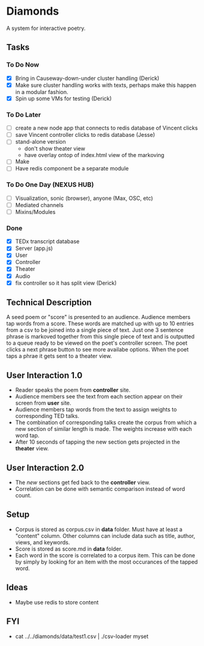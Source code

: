 # Diamonds
A system for interactive poetry.

## Tasks

### To Do Now
- [x] Bring in Causeway-down-under cluster handling (Derick)
- [x] Make sure cluster handling works with texts, perhaps make this happen in a modular fashion.
- [x] Spin up some VMs for testing (Derick)

### To Do Later
- [ ] create a new node app that connects to redis database of Vincent clicks
- [ ] save Vincent controller clicks to redis database (Jesse)
- [ ] stand-alone version
  - don't show theater view
  - have overlay ontop of index.html view of the markoving
- [ ] Make 
- [ ] Have redis component be a separate module

### To Do One Day (NEXUS HUB)
- [ ] Visualization, sonic (browser), anyone (Max, OSC, etc)
- [ ] Mediated channels
- [ ] Mixins/Modules

### Done
- [x] TEDx transcript database
- [x] Server (app.js)
- [x] User
- [x] Controller
- [x] Theater
- [x] Audio
- [x] fix controller so it has split view (Derick)

## Technical Description
A seed poem or "score" is presented to an audience. Audience members tap words from a score. These words are matched up with up to 10 entries from a csv to be joined into a single piece of text. Just one 3 sentence phrase is markoved together from this single piece of text and is outputted to a queue ready to be viewed on the poet's controller screen. The poet clicks a next phrase button to see more availabe options. When the poet taps a phrae it gets sent to a theater view.


## User Interaction 1.0
- Reader speaks the poem from **controller** site.
- Audience members see the text from each section appear on their screen from **user** site.
- Audience members tap words from the text to assign weights to corresponding TED talks.
- The combination of corresponding talks create the corpus from which a new section of similar length is made. The weights increase with each word tap.
- After 10 seconds of tapping the new section gets projected in the **theater** view. 

## User Interaction 2.0
- The *new* sections get fed back to the **controller** view. 
- Correlation can be done with semantic comparison instead of word count.

## Setup
- Corpus is stored as corpus.csv in **data** folder. Must have at least a "content" column. Other columns can include data such as title, author, views, and keywords. 
- Score is stored as score.md in **data** folder.
- Each word in the score is correlated to a corpus item. This can be done by simply by looking for an item with the most occurances of the tapped word.

## Ideas
- Maybe use redis to store content

## FYI
- cat ../../diamonds/data/test1.csv | ./csv-loader myset
